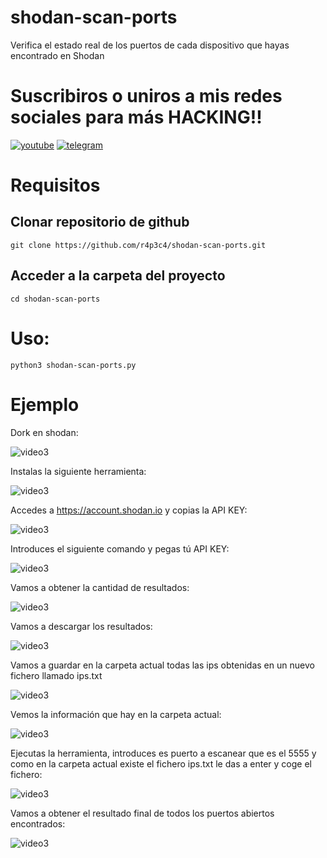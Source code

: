 # shodan-scan-ports
Verifica el estado real de los puertos de cada dispositivo que hayas encontrado en Shodan

# Suscribiros o uniros a mis redes sociales para más HACKING!!

<a href='https://cuty.io/youtubehack' target='_blank'><img src='https://i.postimg.cc/TwM8gjZV/you.png' border='0' alt='youtube'/></a>
<a href='https://cuty.io/telegramhack' target='_blank'><img src='https://i.postimg.cc/HJ54gYft/telegram.png' border='0' alt='telegram'/></a>

# Requisitos
## Clonar repositorio de github
    git clone https://github.com/r4p3c4/shodan-scan-ports.git
    
## Acceder a la carpeta del proyecto
    cd shodan-scan-ports

# Uso:
    python3 shodan-scan-ports.py
    
# Ejemplo

Dork en shodan:

<img src="https://i.postimg.cc/G3zDVhwD/1.png" alt="video3"/>

Instalas la siguiente herramienta:

<img src="https://i.postimg.cc/0NgKDzmT/4.png" alt="video3"/>

Accedes a https://account.shodan.io y copias la API KEY:

<img src="https://i.postimg.cc/0QnzTZ3v/5.png" alt="video3"/>

Introduces el siguiente comando y pegas tú API KEY:

<img src="https://i.postimg.cc/rpS0JqNK/6.png" alt="video3"/>

Vamos a obtener la cantidad de resultados:

<img src="https://i.postimg.cc/MHGnqV2Q/7.png" alt="video3"/>

Vamos a descargar los resultados:

<img src="https://i.postimg.cc/dtphchWh/8.png" alt="video3"/>

Vamos a guardar en la carpeta actual todas las ips obtenidas en un nuevo fichero llamado ips.txt

<img src="https://i.postimg.cc/fTJVPcv4/9.png" alt="video3"/>

Vemos la información que hay en la carpeta actual:

<img src="https://i.postimg.cc/htmfDKwp/10.png" alt="video3"/>

Ejecutas la herramienta, introduces es puerto a escanear que es el 5555 y como en la carpeta actual existe el fichero ips.txt le das a enter y coge el fichero:

<img src="https://i.postimg.cc/J7dnjyCp/11.png" alt="video3"/>

Vamos a obtener el resultado final de todos los puertos abiertos encontrados:

<img src="https://i.postimg.cc/nr5hxWGy/12.png" alt="video3"/>


